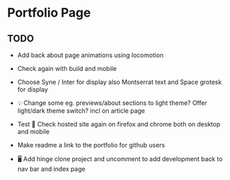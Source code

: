 # Portfolio Page

## TODO

* Add back about page animations using locomotion
* Check again with build and mobile
  
* Choose Syne / Inter for display also Montserrat text and Space grotesk for display
* 💡 Change some eg. previews/about sections to light theme?
    Offer light/dark theme switch? incl on article page
* Test 🧾 Check hosted site again on firefox and chrome both on desktop and mobile
* Make readme a link to the portfolio for github users
* 🖥 Add hinge clone project and uncomment to add development back to nav bar and index page
